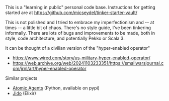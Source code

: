 This is a "learning in public" personal code base. Instructions for getting started are at https://github.com/micseydel/tinker-starter-vault/

This is not polished and I tried to embrace my imperfectionism and -- at times -- a little bit of chaos. There's no style guide, I've been tinkering informally. There are lots of bugs and improvements to be made, both in style, code architecture, and potentially Pekko or Scala 3.

It can be thought of a civilian version of the "hyper-enabled operator"
- https://www.wired.com/story/us-military-hyper-enabled-operator/
- https://web.archive.org/web/20241103233351/https://smallwarsjournal.com/jrnl/art/hyper-enabled-operator

Similar projects
- [Atomic Agents](https://github.com/BrainBlend-AI/atomic-agents) (Python, available on pypi)
- [Jido](https://elixirforum.com/t/jido-a-sdk-for-building-autonomous-agent-systems/68418/5) (Elixir)
